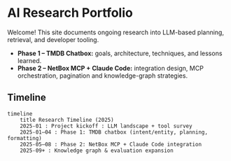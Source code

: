 # AI Research Portfolio

Welcome! This site documents ongoing research into LLM-based planning, retrieval,
and developer tooling.

- **Phase 1 – TMDB Chatbox:** goals, architecture, techniques, and lessons learned.
- **Phase 2 – NetBox MCP + Claude Code:** integration design, MCP orchestration,
  pagination and knowledge-graph strategies.

## Timeline
```mermaid
timeline
    title Research Timeline (2025)
    2025-01 : Project kickoff : LLM landscape + tool survey
    2025-01–04 : Phase 1: TMDB chatbox (intent/entity, planning, formatting)
    2025-05–08 : Phase 2: NetBox MCP + Claude Code integration
    2025-09+ : Knowledge graph & evaluation expansion
```
